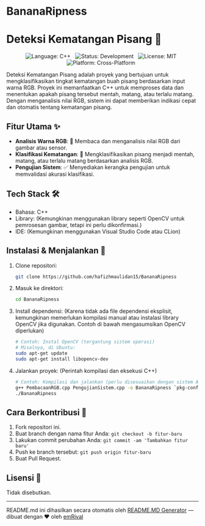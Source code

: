 # BananaRipness
# Deteksi Kematangan Pisang 🍌

<p align="center">
  <img style="margin-right: 8px;" src="https://img.shields.io/badge/Language-C++-blue" alt="Language: C++">
  <img style="margin-right: 8px;" src="https://img.shields.io/badge/Status-Development-yellow" alt="Status: Development">
  <img style="margin-right: 8px;" src="https://img.shields.io/badge/License-MIT-green" alt="License: MIT">
  <img style="margin-right: 8px;" src="https://img.shields.io/badge/Platform-Cross--Platform-lightgrey" alt="Platform: Cross-Platform">
</p>

Deteksi Kematangan Pisang adalah proyek yang bertujuan untuk mengklasifikasikan tingkat kematangan buah pisang berdasarkan input warna RGB. Proyek ini memanfaatkan C++ untuk memproses data dan menentukan apakah pisang tersebut mentah, matang, atau terlalu matang. Dengan menganalisis nilai RGB, sistem ini dapat memberikan indikasi cepat dan otomatis tentang kematangan pisang.

## Fitur Utama ✨

*   **Analisis Warna RGB**: 🌈 Membaca dan menganalisis nilai RGB dari gambar atau sensor.
*   **Klasifikasi Kematangan**: 🍌 Mengklasifikasikan pisang menjadi mentah, matang, atau terlalu matang berdasarkan analisis RGB.
*   **Pengujian Sistem**: ✅ Menyediakan kerangka pengujian untuk memvalidasi akurasi klasifikasi.

## Tech Stack 🛠️

*   Bahasa: C++
*   Library: (Kemungkinan menggunakan library seperti OpenCV untuk pemrosesan gambar, tetapi ini perlu dikonfirmasi.)
*   IDE: (Kemungkinan menggunakan Visual Studio Code atau CLion)

## Instalasi & Menjalankan 🚀

1.  Clone repositori:
    ```bash
    git clone https://github.com/hafizhmaulidan15/BananaRipness
    ```
2.  Masuk ke direktori:
    ```bash
    cd BananaRipness
    ```
3.  Install dependensi: (Karena tidak ada file dependensi eksplisit, kemungkinan memerlukan kompilasi manual atau instalasi library OpenCV jika digunakan. Contoh di bawah mengasumsikan OpenCV diperlukan)

    ```bash
    # Contoh: Instal OpenCV (tergantung sistem operasi)
    # Misalnya, di Ubuntu:
    sudo apt-get update
    sudo apt-get install libopencv-dev
    ```

4.  Jalankan proyek: (Perintah kompilasi dan eksekusi C++)

    ```bash
    # Contoh: Kompilasi dan jalankan (perlu disesuaikan dengan sistem Anda)
    g++ PembacaanRGB.cpp PengujianSistem.cpp -o BananaRipness `pkg-config --cflags --libs opencv4`
    ./BananaRipness
    ```

## Cara Berkontribusi 🤝

1.  Fork repositori ini.
2.  Buat branch dengan nama fitur Anda: `git checkout -b fitur-baru`
3.  Lakukan commit perubahan Anda: `git commit -am 'Tambahkan fitur baru'`
4.  Push ke branch tersebut: `git push origin fitur-baru`
5.  Buat Pull Request.

## Lisensi 📄

Tidak disebutkan.


---
README.md ini dihasilkan secara otomatis oleh [README.MD Generator](https://github.com/emRival) — dibuat dengan ❤️ oleh [emRival](https://github.com/emRival)
